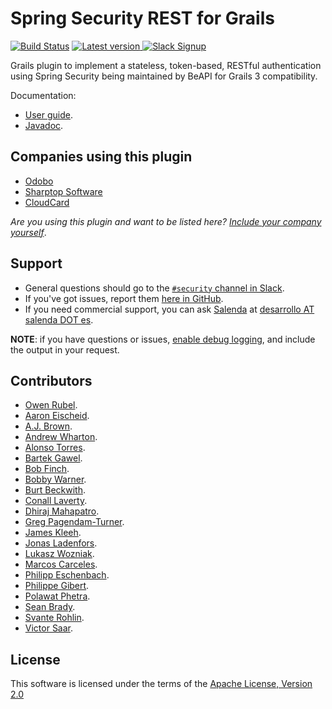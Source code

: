 Spring Security REST for Grails
===========================
[![Build Status](https://travis-ci.org/alvarosanchez/grails-spring-security-rest.png?branch=master)](https://travis-ci.org/alvarosanchez/grails-spring-security-rest)
[![Latest version](https://api.bintray.com/packages/grails/plugins/spring-security-rest/images/download.svg) ](https://bintray.com/grails/plugins/spring-security-rest/_latestVersion)
[![Slack Signup](http://slack-signup.grails.org/badge.svg)](http://slack-signup.grails.org)

Grails plugin to implement a stateless, token-based, RESTful authentication using Spring Security being maintained by BeAPI for Grails 3 compatibility.



Documentation: 
* [User guide](http://alvarosanchez.github.io/grails-spring-security-rest/latest/docs/).
* [Javadoc](http://alvarosanchez.github.io/grails-spring-security-rest/latest/docs/gapi/).

Companies using this plugin
---------------------------

* [Odobo](http://www.odobo.com)
* [Sharptop Software](http://www.sharptop.co)
* [CloudCard](http://www.cloudcardtools.com)

_Are you using this plugin and want to be listed here? [Include your company yourself](https://github.com/alvarosanchez/grails-spring-security-rest/edit/develop/README.md)_.

Support
-------

* General questions should go to the [`#security` channel in Slack](https://grails.slack.com/messages/security).
* If you've got issues, report them [here in GitHub](https://github.com/alvarosanchez/grails-spring-security-rest/issues).
* If you need commercial support, you can ask [Salenda](http://www.salenda.es) at [desarrollo AT salenda DOT es](mailto:desarrolloATsalendaDOTes).

**NOTE**: if you have questions or issues, [enable debug logging](http://alvarosanchez.github.io/grails-spring-security-rest/latest/docs/guide/debugging.html),
and include the output in your request.


Contributors
------------

* [Owen Rubel](https://github.com/orubel).
* [Aaron Eischeid](https://github.com/aeischeid).
* [A.J. Brown](https://github.com/ajbrown).
* [Andrew Wharton](https://github.com/andrew-wharton).
* [Alonso Torres](https://github.com/Alotor).
* [Bartek Gawel](https://github.com/bgawel).
* [Bob Finch](https://github.com/rbfinch).
* [Bobby Warner](https://github.com/bobbywarner).
* [Burt Beckwith](https://github.com/burtbeckwith).
* [Conall Laverty](https://github.com/conalllaverty).
* [Dhiraj Mahapatro](https://github.com/dmahapatro).
* [Greg Pagendam-Turner](https://github.com/liftyourgame).
* [James Kleeh](https://github.com/Schlogen).
* [Jonas Ladenfors](https://github.com/jladenfors).
* [Lukasz Wozniak](https://github.com/stlhrt).
* [Marcos Carceles](https://github.com/marcos-carceles).
* [Philipp Eschenbach](https://github.com/peh).
* [Philippe Gibert](https://github.com/giboow).
* [Polawat Phetra](https://github.com/pphetra).
* [Sean Brady](https://github.com/sbrady).
* [Svante Rohlin](https://github.com/srohlin).
* [Victor Saar](https://github.com/vsaar).

License
-------

This software is licensed under the terms of the [Apache License, Version 2.0](http://www.apache.org/licenses/LICENSE-2.0.html)
